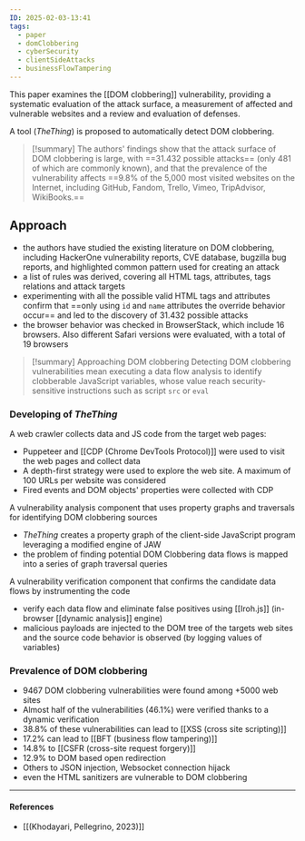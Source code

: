 ```yaml
---
ID: 2025-02-03-13:41
tags:
  - paper
  - domClobbering
  - cyberSecurity
  - clientSideAttacks
  - businessFlowTampering
---
```

This paper examines the [[DOM clobbering]] vulnerability, providing a systematic evaluation of the attack surface, a measurement of affected and vulnerable websites and a review and evaluation of defenses.

A tool (*TheThing*) is proposed to automatically detect DOM clobbering.

> [!summary]
> The authors' findings show that the attack surface of DOM clobbering is large, with ==31.432 possible attacks== (only 481 of which are commonly known), and that the prevalence of the vulnerability affects ==9.8% of the 5,000 most visited websites on the Internet, including GitHub, Fandom, Trello, Vimeo, TripAdvisor, WikiBooks.==

## Approach

- the authors have studied the existing literature on DOM clobbering, including HackerOne vulnerability reports, CVE database, bugzilla bug reports, and highlighted common pattern used for creating an attack
- a list of rules was derived, covering all HTML tags, attributes, tags relations and attack targets
- experimenting with all the possible valid HTML tags and attributes confirm that ==only using `id` and `name` attributes the override behavior occur== and led to the discovery of 31.432 possible attacks
- the browser behavior was checked in BrowserStack, which include 16 browsers. Also different Safari versions were evaluated, with a total of 19 browsers

> [!summary] Approaching DOM clobbering
> Detecting DOM clobbering vulnerabilities mean executing a data flow analysis to identify clobberable JavaScript variables, whose value reach security-sensitive instructions such as script `src` or `eval`

### Developing of *TheThing*

A web crawler collects data and JS code from the target web pages:
- Puppeteer and [[CDP (Chrome DevTools Protocol)]] were used to visit the web pages and collect data
- A depth-first strategy were used to explore the web site. A maximum of 100 URLs per website was considered
- Fired events and DOM objects' properties were collected with CDP

A vulnerability analysis component that uses property graphs and traversals for identifying DOM clobbering sources
- *TheThing* creates a property graph of the client-side JavaScript program leveraging a modified engine of JAW
- the problem of finding potential DOM Clobbering data flows is mapped into a series of graph traversal queries

 A vulnerability verification component that confirms the candidate data flows by instrumenting the code
 - verify each data flow and eliminate false positives using [[Iroh.js]] (in-browser [[dynamic analysis]] engine)
 - malicious payloads are injected to the DOM tree of the targets web sites and the source code behavior is observed (by logging values of variables)

### Prevalence of DOM clobbering

- 9467 DOM clobbering vulnerabilities were found among +5000 web sites
- Almost half of the vulnerabilities (46.1%) were verified thanks to a dynamic verification
- 38.8% of these vulnerabilities can lead to [[XSS (cross site scripting)]]
- 17.2% can lead to [[BFT (business flow tampering)]]
- 14.8% to [[CSFR (cross-site request forgery)]]
- 12.9% to DOM based open redirection
- Others to JSON injection, Websocket connection hijack
- even the HTML sanitizers are vulnerable to DOM clobbering

---
#### References
- [[(Khodayari, Pellegrino, 2023)]]